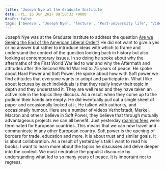 ```yaml
---
title: 'Joseph Nye at the Graduate Institute'
date: Fri, 16 Jun 2017 09:50:33 +0000
draft: false
tags: ['Geneva', 'Joseph Nye', 'lecture', 'Post-university life', 'Video', 'youtube']
---
```


Joseph Nye was at the Graduate institute to address the question [Are we Seeing the End of the American Liberal Order?](https://www.facebook.com/events/895909753901041/?acontext=%7B%22ref%22%3A%222%22%2C%22ref_dashboard_filter%22%3A%22past%22%2C%22action_history%22%3A%22null%22%7D) He did not want to give a yes or no answer but rather to introduce ideas with which to frame and understand the context of the question looking back in history but also looking at contemporary issues. In so doing he spoke about why the aftermaths of the First World War led to war and why the Aftermath and attitudes after the Second World War led to 75 years of peace. He spoke about Hard Power and Soft Power. He spoke about how with Soft power we find attitudes that everyone wants to adopt and participate in. What I like about lectures by such individuals is that they really know their topic in depth and they understand it. They are well read and they have taken an active role in the topics they discuss. As a result when they come up to the podium their hands are empty. He did eventually pull out a single sheet of paper and occasionally looked at it. He talked with authority, and occasionally humour. Here are a number of videos Verhofstadt, Merkel, Macron and others believe in Soft Power, they believe that through mutually advantageous projects we can all benefit. Just yesterday [roaming fees](https://www.main-vision.com/richard/blog/european-identity-free-roaming/) were terminated for European countries. This means that we can now travel and communicate in any other European country. Soft power is the opening of borders for trade, education and more. It is about trust and similar goals. It is about collaboration. As a result of yesterday's talk I want to read his books. I want to learn more about the topics he discusses and delve deeper into the context. We must neutralise the populist discourse by understanding what led to so many years of peace. It is important not to regress.
